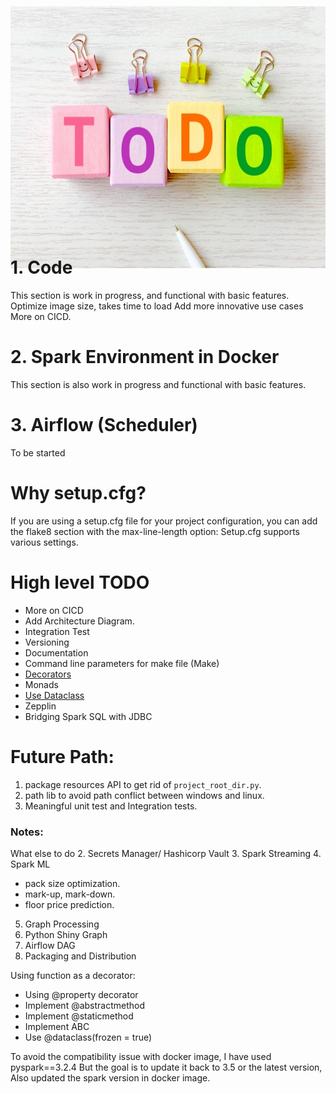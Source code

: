 

<img src="../resources/images/to_do.png" alt="to_do" style="height:419px; width:1072px; margin: -40px 50px -60px 0px; overflow: hidden;"/>


# 1. Code
This section is work in progress, and functional with basic features.
   Optimize image size, takes time to load
   Add more innovative use cases
   More on CICD. 

# 2. Spark Environment in Docker
This section is also work in progress and functional with basic features. 

# 3. Airflow (Scheduler)
To be started

# Why setup.cfg? 
If you are using a setup.cfg file for your project configuration, you can add the flake8 section with the max-line-length option:
Setup.cfg supports various settings.



# High level TODO
- More on CICD
- Add Architecture Diagram.
- Integration Test
- Versioning
- Documentation
- Command line parameters for make file (Make)
- [Decorators](https://towardsdatascience.com/python-decorators-for-data-science-6913f717669a)
- Monads
- [Use Dataclass](https://zetcode.com/python/dataclass/)
- Zepplin
- Bridging Spark SQL with JDBC


# Future Path: 
1. package resources API to get rid of `project_root_dir.py`.
2. path lib to avoid path conflict between windows and linux. 
3. Meaningful unit test and Integration tests. 


### Notes:
What else to do
2. Secrets Manager/ Hashicorp Vault
3. Spark Streaming
4. Spark ML
   - pack size optimization.
   - mark-up, mark-down.
   - floor price prediction.
5. Graph Processing
6. Python Shiny Graph
7. Airflow DAG
8. Packaging and Distribution

Using function as a decorator:
- Using @property decorator
- Implement @abstractmethod
- Implement @staticmethod
- Implement ABC
- Use @dataclass(frozen = true)


To avoid the compatibility issue with docker image, I have used pyspark==3.2.4 
But the goal is to update it back to 3.5 or the latest version, Also updated the spark version
in docker image.